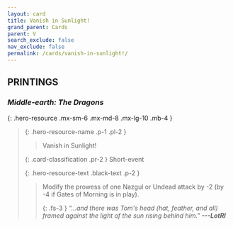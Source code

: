 ```yaml
---
layout: card
title: Vanish in Sunlight!
grand_parent: Cards
parent: V
search_exclude: false
nav_exclude: false
permalink: /cards/vanish-in-sunlight!/
---
```


## PRINTINGS


### _Middle-earth: The Dragons_

{: .hero-resource .mx-sm-6 .mx-md-8 .mx-lg-10 .mb-4 }
> {: .hero-resource-name .p-1 .pl-2 }
> > <div class="card-mp"></div>
> > <div class="card-name">Vanish in Sunlight!</div>
>
> {: .card-classification .pr-2 }
> Short-event
>
> {: .hero-resource-text .black-text .p-2 }
> > Modify the prowess of one Nazgul or Undead attack by -2 (by -4 if Gates of Morning is in play).   
> > 
> > {: .fs-3 } 
> > _“...and there was Tom's head (hat, feather, and all) framed against the light of the sun rising behind him."_ ***---&#65279;LotRI*** 
> 
